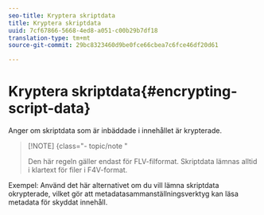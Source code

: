 ```yaml
---
seo-title: Kryptera skriptdata
title: Kryptera skriptdata
uuid: 7cf67866-5668-4ed8-a051-c00b29b7df18
translation-type: tm+mt
source-git-commit: 29bc8323460d9be0fce66cbea7c6fce46df20d61

---
```



# Kryptera skriptdata{#encrypting-script-data}

Anger om skriptdata som är inbäddade i innehållet är krypterade.

>[!NOTE] {class=&quot;- topic/note &quot;
>
>Den här regeln gäller endast för FLV-filformat. Skriptdata lämnas alltid i klartext för filer i F4V-format.

Exempel: Använd det här alternativet om du vill lämna skriptdata okrypterade, vilket gör att metadatasammanställningsverktyg kan läsa metadata för skyddat innehåll.
